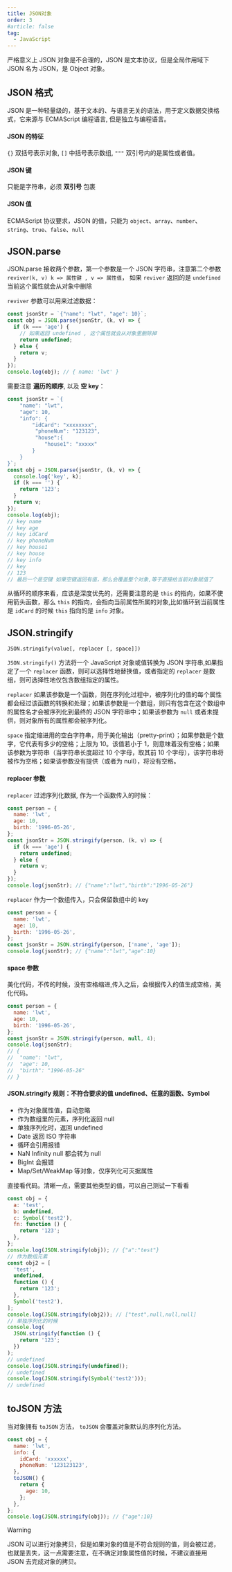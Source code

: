 ```yaml
---
title: JSON对象
order: 3
#article: false
tag:
  - JavaScript
---
```


严格意义上 JSON 对象是不合理的，JSON 是文本协议，但是全局作用域下 JSON 名为 JSON，是 Object 对象。

## JSON 格式

JSON 是一种轻量级的，基于文本的、与语言无关的语法，用于定义数据交换格式，它来源与 ECMAScript 编程语言, 但是独立与编程语言。

#### JSON 的特征

`{}` 双括号表示对象, `[]` 中括号表示数组, `"""` 双引号内的是属性或者值。

#### JSON 键

只能是字符串，必须 **双引号** 包裹

#### JSON 值

ECMAScript 协议要求，JSON 的值，只能为 `object`、`array`、`number`、`string`、`true`、`false`、`null`

## JSON.parse

JSON.parse 接收两个参数，第一个参数是一个 JSON 字符串，注意第二个参数 `reviver(k, v) k => 属性键 , v => 属性值`， 如果 `reviver` 返回的是 `undefined` 当前这个属性就会从对象中删除

`reviver` 参数可以用来过滤数据：

```javascript
const jsonStr = `{"name": "lwt", "age": 10}`;
const obj = JSON.parse(jsonStr, (k, v) => {
  if (k === 'age') {
    // 如果返回 undefined , 这个属性就会从对象里删除掉
    return undefined;
  } else {
    return v;
  }
});
console.log(obj); // { name: 'lwt' }
```

需要注意 **遍历的顺序**, 以及 **空 key**：

```javascript
const jsonStr = `{
	"name": "lwt",
	"age": 10,
	"info": {
		"idCard": "xxxxxxxx",
		 "phoneNum": "123123",
		 "house":{
		    "house1": "xxxxx"
        }
    }
}`;
const obj = JSON.parse(jsonStr, (k, v) => {
  console.log('key', k);
  if (k === '') {
    return '123';
  }
  return v;
});
console.log(obj);
// key name
// key age
// key idCard
// key phoneNum
// key house1
// key house
// key info
// key
// 123
// 最后一个是空键 如果空键返回有值，那么会覆盖整个对象,等于直接给当前对象赋值了
```

从循环的顺序来看，应该是深度优先的，还需要注意的是 `this` 的指向，如果不使用箭头函数，那么 `this` 的指向，会指向当前属性所属的对象,比如循环到当前属性是 `idCard` 的时候 `this` 指向的是 `info` 对象。

## JSON.stringify

`JSON.stringify(value[, replacer [, space]])`

`JSON.stringify()` 方法将一个 JavaScript 对象或值转换为 JSON 字符串,如果指定了一个 `replacer` 函数，则可以选择性地替换值，或者指定的 `replacer` 是数组，则可选择性地仅包含数组指定的属性。

`replacer` 如果该参数是一个函数，则在序列化过程中，被序列化的值的每个属性都会经过该函数的转换和处理；如果该参数是一个数组，则只有包含在这个数组中的属性名才会被序列化到最终的 JSON 字符串中；如果该参数为 `null` 或者未提供，则对象所有的属性都会被序列化。

`space` 指定缩进用的空白字符串，用于美化输出（pretty-print）；如果参数是个数字，它代表有多少的空格；上限为 10。该值若小于 1，则意味着没有空格；如果该参数为字符串（当字符串长度超过 10 个字母，取其前 10 个字母），该字符串将被作为空格；如果该参数没有提供（或者为 null），将没有空格。

#### replacer 参数

`replacer` 过滤序列化数据, 作为一个函数传入的时候：

```javascript
const person = {
  name: 'lwt',
  age: 10,
  birth: '1996-05-26',
};
const jsonStr = JSON.stringify(person, (k, v) => {
  if (k === 'age') {
    return undefined;
  } else {
    return v;
  }
});
console.log(jsonStr); // {"name":"lwt","birth":"1996-05-26"}
```

`replacer` 作为一个数组传入，只会保留数组中的 key

```javascript
const person = {
  name: 'lwt',
  age: 10,
  birth: '1996-05-26',
};
const jsonStr = JSON.stringify(person, ['name', 'age']);
console.log(jsonStr); // {"name":"lwt","age":10}
```

#### space 参数

美化代码，不传的时候，没有空格缩进,传入之后，会根据传入的值生成空格，美化代码。

```javascript
const person = {
  name: 'lwt',
  age: 10,
  birth: '1996-05-26',
};
const jsonStr = JSON.stringify(person, null, 4);
console.log(jsonStr);
// {
// 	"name": "lwt",
// 	"age": 10,
// 	"birth": "1996-05-26"
// }
```

#### JSON.stringify 规则：不符合要求的值 undefined、任意的函数、Symbol

- 作为对象属性值，自动忽略
- 作为数组里的元素，序列化返回 null
- 单独序列化时，返回 undefined
- Date 返回 ISO 字符串
- 循环会引用报错
- NaN Infinity null 都会转为 null
- BigInt 会报错
- Map/Set/WeakMap 等对象，仅序列化可灭据属性

直接看代码。清晰一点，需要其他类型的值，可以自己测试一下看看

```javascript
const obj = {
  a: 'test',
  b: undefined,
  c: Symbol('test2'),
  fn: function () {
    return '123';
  },
};
console.log(JSON.stringify(obj)); // {"a":"test"}
// 作为数组元素
const obj2 = [
  'test',
  undefined,
  function () {
    return '123';
  },
  Symbol('test2'),
];
console.log(JSON.stringify(obj2)); // ["test",null,null,null]
// 单独序列化的时候
console.log(
  JSON.stringify(function () {
    return '123';
  })
);
// undefined
console.log(JSON.stringify(undefined));
// undefined
console.log(JSON.stringify(Symbol('test2')));
// undefined
```

## toJSON 方法

当对象拥有 `toJSON` 方法， `toJSON` 会覆盖对象默认的序列化方法。

```javascript
const obj = {
  name: 'lwt',
  info: {
    idCard: 'xxxxxx',
    phoneNum: '123123123',
  },
  toJSON() {
    return {
      age: 10,
    };
  },
};
console.log(JSON.stringify(obj)); // {"age":10}
```

> [!warning]
> JSON 可以进行对象拷贝，但是如果对象的值是不符合规则的值，则会被过滤，也就是丢失，这一点需要注意，在不确定对象属性值的时候，不建议直接用 JSON 去完成对象的拷贝。
